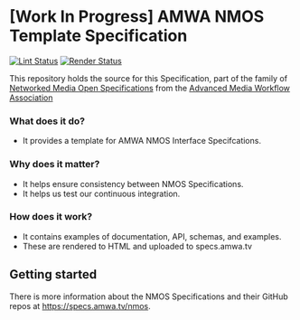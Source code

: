 # \[Work In Progress\] AMWA NMOS Template Specification

[![Lint Status](https://github.com/AMWA-TV/nmos-sink-metadata-processing-info/workflows/Lint/badge.svg)](https://github.com/AMWA-TV/nmos-sink-metadata-processing-info/actions?query=workflow%3ALint)
[![Render Status](https://github.com/AMWA-TV/nmos-sink-metadata-processing-info/workflows/Render/badge.svg)](https://github.com/AMWA-TV/nmos-sink-metadata-processing-info/actions?query=workflow%3ARender)

This repository holds the source for this Specification, part of the family of [Networked Media Open Specifications](https://specs.amwa.tv/nmos) from the [Advanced Media Workflow Association](https://amwa.tv)

<!-- INTRO-START -->

### What does it do?

- It provides a template for AMWA NMOS Interface Specifcations.

### Why does it matter?

- It helps ensure consistency between NMOS Specifications.
- It helps us test our continuous integration.

### How does it work?

- It contains examples of documentation, API, schemas, and examples.
- These are rendered to HTML and uploaded to specs.amwa.tv

<!-- INTRO-END -->

## Getting started

There is more information about the NMOS Specifications and their GitHub repos at <https://specs.amwa.tv/nmos>.
